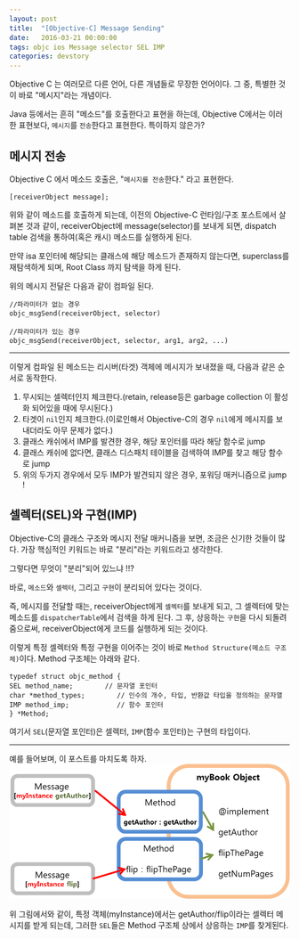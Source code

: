 ```yaml
---
layout: post
title:  "[Objective-C] Message Sending"
date:   2016-03-21 00:00:00
tags: objc ios Message selector SEL IMP
categories: devstory
---
```


Objective C 는 여러모르 다른 언어, 다른 개념들로 무장한 언어이다. 그 중, 특별한 것이 바로 "메시지"라는 개념이다. 

Java 등에서는 흔히 "메소드"를 호출한다고 표현을 하는데, Objective C에서는 이러한 표현보다, `메시지`를 `전송`한다고 표현한다. 특이하지 않은가?


## 메시지 전송
Objective C 에서 메소드 호출은, "`메시지를 전송`한다." 라고 표현한다.

```objc
[receiverObject message];
```

위와 같이 메소드를 호출하게 되는데, 이전의 Objective-C 런타임/구조 포스트에서 살펴본 것과 같이, receiverObject에 message(selector)를 보내게 되면, dispatch table 검색을 통하여(혹은 캐시) 메소드를 실행하게 된다.

만약 isa 포인터에 해당되는 클래스에 해당 메소드가 존재하지 않는다면, superclass를 재탐색하게 되며, Root Class 까지 탐색을 하게 된다.

위의 메시지 전달은 다음과 같이 컴파일 된다.

```objc
//파라미터가 없는 경우
objc_msgSend(receiverObject, selector)

//파라미터가 있는 경우
objc_msgSend(receiverObject, selector, arg1, arg2, ...)
```

---

이렇게 컴파일 된 메소드는 리시버(타겟) 객체에 메시지가 보내졌을 때, 다음과 같은 순서로 동작한다.

1. 무시되는 셀렉터인지 체크한다.(retain, release등은 garbage collection 이 활성화 되어있을 때에 무시된다.)
2. 타겟이 `nil`인지 체크한다.(이로인해서 Objective-C의 경우 `nil`에게 메시지를 보내더라도 아무 문제가 없다.)
3. 클래스 캐쉬에서 IMP를 발견한 경우, 해당 포인터를 따라 해당 함수로 jump
4. 클래스 캐쉬에 없다면, 클래스 디스패치 테이블을 검색하여 IMP를 찾고 해당 함수로 jump
5. 위의 두가지 경우에서 모두 IMP가 발견되지 않은 경우, 포워딩 매커니즘으로 jump !


## 셀렉터(SEL)와 구현(IMP)
Objective-C의 클래스 구조와 메시지 전달 매커니즘을 보면, 조금은 신기한 것들이 많다. 가장 핵심적인 키워드는 바로 "분리"라는 키워드라고 생각한다.

그렇다면 무엇이 "분리"되어 있느냐 !!?

바로, `메소드`와 `셀렉터`, 그리고 `구현`이 분리되어 있다는 것이다.

즉, 메시지를 전달할 때는, receiverObject에게 `셀렉터`를 보내게 되고, 그 셀렉터에 맞는 메소드를 `dispatcherTable`에서 검색을 하게 된다. 그 후, 상응하는 `구현`을 다시 되돌려 줌으로써, receiverObject에게 코드를 실행하게 되는 것이다.

이렇게 특정 셀렉터와 특정 구현을 이어주는 것이 바로 `Method Structure(메소드 구조체)`이다. Method 구조체는 아래와 같다.

```objc
typedef struct objc_method {
SEL method_name;        // 문자열 포인터
char *method_types;        // 인수의 개수, 타입, 반환값 타입을 정의하는 문자열
IMP method_imp;            // 함수 포인터
} *Method;
```

여기서 `SEL`(문자열 포인터)은 셀렉터, `IMP`(함수 포인터)는 구현의 타입이다.

---

예를 들어보며, 이 포스트를 마치도록 하자.
![objective c message dispatch](https://raw.githubusercontent.com/karl-park/karl-park.github.io/master/assets/images/objectstructure/messageDispatch.png)

위 그림에서와 같이, 특정 객체(myInstance)에서는 getAuthor/flip이라는 셀렉터 메시지를 받게 되는데, 그러한 `SEL`들은 Method 구조체 상에서 상응하는 `IMP`를 찾게된다.